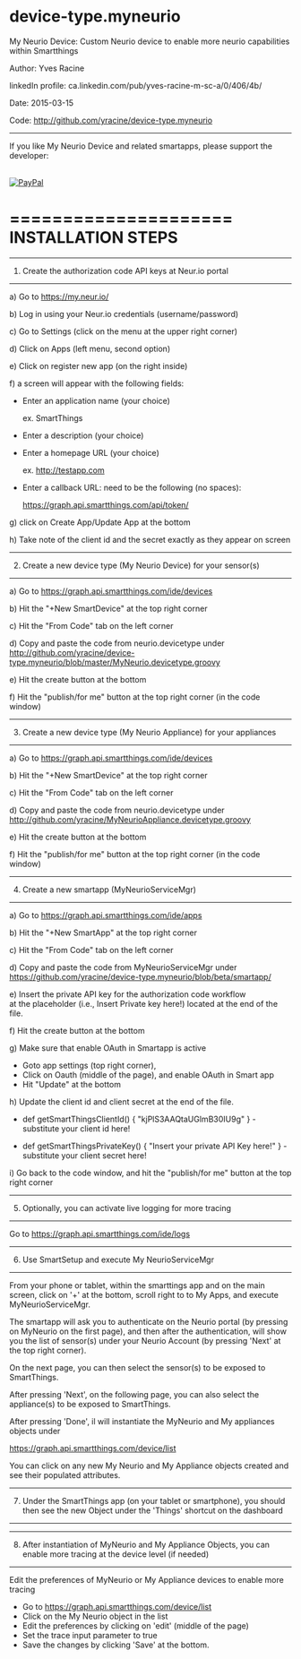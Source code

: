 # device-type.myneurio
My Neurio Device:  Custom Neurio device to enable more neurio capabilities within Smartthings 

Author:             Yves Racine

linkedIn profile:   ca.linkedin.com/pub/yves-racine-m-sc-a/0/406/4b/

Date:               2015-03-15

Code: http://github.com/yracine/device-type.myneurio

**************************************************************************************************
If you like My Neurio Device and related smartapps, please support the developer:


<br/> [![PayPal](https://www.paypalobjects.com/en_US/i/btn/btn_donate_SM.gif)](
https://www.paypal.com/cgi-bin/webscr?cmd=_donations&business=yracine%40yahoo%2ecom&lc=US&item_name=Maisons%20ecomatiq&no_note=0&currency_code=USD&bn=PP%2dDonationsBF%3abtn_donateCC_LG%2egif%3aNonHostedGuest)


=====================
INSTALLATION STEPS
=====================



******************************************************************************************
1) Create the authorization code API keys at Neur.io portal
******************************************************************************************

a) Go to https://my.neur.io/

b) Log in using your Neur.io credentials (username/password)

c) Go to Settings (click on the menu at the upper right corner)

d) Click on Apps (left menu, second option)

e) Click on register new app (on the right inside)

f) a screen will appear with the following fields:

- Enter an application name (your choice)

    ex. SmartThings
- Enter a description (your choice)

- Enter a homepage URL (your choice)
 

    ex. http://testapp.com
-  Enter a callback URL: need to be the following (no spaces):

    https://graph.api.smartthings.com/api/token/

g) click on Create App/Update App at the bottom

h) Take note of the client id and the secret exactly as they appear on screen

******************************************************************************************
2) Create a new device type (My Neurio Device) for your sensor(s)
******************************************************************************************


a) Go to https://graph.api.smartthings.com/ide/devices

b) Hit the "+New SmartDevice" at the top right corner

c) Hit the "From Code" tab on the left corner

d) Copy and paste the code from neurio.devicetype
under http://github.com/yracine/device-type.myneurio/blob/master/MyNeurio.devicetype.groovy

e) Hit the create button at the bottom

f) Hit the "publish/for me" button at the top right corner (in the code window)

******************************************************************************************
3) Create a new device type (My Neurio Appliance) for your appliances
******************************************************************************************


a) Go to https://graph.api.smartthings.com/ide/devices

b) Hit the "+New SmartDevice" at the top right corner

c) Hit the "From Code" tab on the left corner

d) Copy and paste the code from neurio.devicetype
under http://github.com/yracine/MyNeurioAppliance.devicetype.groovy

e) Hit the create button at the bottom

f) Hit the "publish/for me" button at the top right corner (in the code window)

******************************************************************************************
4) Create a new smartapp (MyNeurioServiceMgr)
******************************************************************************************

a) Go to https://graph.api.smartthings.com/ide/apps

b) Hit the "+New SmartApp" at the top right corner

c) Hit the "From Code" tab on the left corner

d) Copy and paste the code from MyNeurioServiceMgr
under https://github.com/yracine/device-type.myneurio/blob/beta/smartapp/

e) Insert the private API key for the authorization code workflow  
at the placeholder (i.e., Insert Private key here!) located at the end of the file.

f) Hit the create button at the bottom

g) Make sure that enable OAuth in Smartapp is active 

* Goto app settings (top right corner), 
* Click on Oauth (middle of the page), and enable OAuth in Smart app
* Hit "Update" at the bottom

h) Update the client id and client secret at the end of the file.

- def getSmartThingsClientId() { "kjPlS3AAQtaUGlmB30IU9g" } - substitute your client id here!

- def getSmartThingsPrivateKey() { "Insert your private API Key here!" } - substitute your client secret here!


i) Go back to the code window, and hit the "publish/for me" button at the top right corner 

******************************************************************************************
5) Optionally, you can activate live logging for more tracing
******************************************************************************************

Go to https://graph.api.smartthings.com/ide/logs


******************************************************************************************
6) Use SmartSetup and execute My NeurioServiceMgr
******************************************************************************************

From your phone or tablet, within the smarttings app and on the main screen, click on '+' at the bottom, scroll right to to 
My Apps, and execute MyNeurioServiceMgr.

The smartapp will ask you to authenticate on the Neurio portal (by pressing on MyNeurio on the first page), and then
after the authentication, will show you the list of sensor(s) under your Neurio Account (by pressing 'Next' at the top right
corner). 

On the next page, you can then select the sensor(s) to be exposed to SmartThings.

After pressing 'Next', on the following page, you can also select the appliance(s) to be exposed to SmartThings.

After pressing 'Done', il will instantiate the MyNeurio and My appliances objects under 

https://graph.api.smartthings.com/device/list

You can click on any new My Neurio and My Appliance objects created and see their populated attributes.


******************************************************************************************
7) Under the SmartThings app (on your tablet or smartphone), you should then
see the new Object under the 'Things' shortcut on the dashboard
******************************************************************************************

******************************************************************************************
8) After instantiation of MyNeurio and My Appliance Objects, you can enable more tracing 
at the device level (if needed)
******************************************************************************************

Edit the preferences of MyNeurio or My Appliance devices to enable more tracing

- Go to https://graph.api.smartthings.com/device/list
- Click on the My Neurio object in the list
- Edit the preferences by clicking on 'edit' (middle of the page) 
- Set the trace input parameter to true 
- Save the changes by clicking 'Save' at the bottom.



